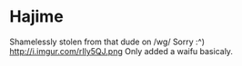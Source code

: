 # Hajime
Shamelessly stolen from that dude on /wg/
Sorry :^)
http://i.imgur.com/rIly5QJ.png
Only added a waifu basicaly.
